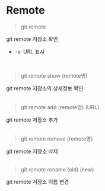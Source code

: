 # Remote

> git remote

git remote 저장소 확인
- -v: URL 표시
<br/>

> git remote show (remote명)

git remote 저장소의 상세정보 확인   
<br/>

> git remote add (remote명) (URL)

git remote 저장소 추가   
<br/>

> git remote remove (remote명)

git remote 저장소 삭제   
<br/>

> git remote rename (old) (new)

git remote 저장소 이름 변경   
<br/>
